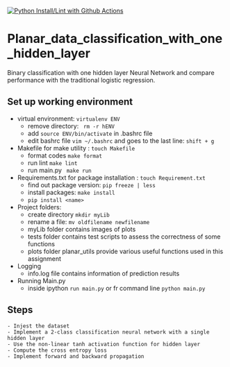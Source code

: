 [![Python Install/Lint with Github Actions](https://github.com/sktan888/Planar_data_classification_with_one_hidden_layer/actions/workflows/main.yml/badge.svg)](https://github.com/sktan888/Planar_data_classification_with_one_hidden_layer/actions/workflows/main.yml)

# Planar_data_classification_with_one_hidden_layer
Binary classification with one hidden layer Neural Network and compare performance with the traditional logistic regression.

## Set up working environment
* virtual environment: ```virtualenv ENV```
    - remove directory: ``` rm -r hENV```
    - add ```source ENV/bin/activate``` in .bashrc file
    - edit bashrc file ```vim ~/.bashrc``` and goes to the last line: ```shift + g``` 
* Makefile for make utility : ``` touch Makefile ```
    - format codes ``` make format ```
    - run lint ``` make lint ```
    - run main.py ``` make run```
* Requirements.txt for package installation : ``` touch Requirement.txt ```
    - find out package version: ```pip freeze | less```
    - install packages: ``` make install ```
    - ``` pip install <name> ```
* Project folders:
   - create directory ``` mkdir myLib ```
   - rename a file: ```mv oldfilename newfilename```
   - myLib folder contains images of plots
   - tests folder contains test scripts to assess the correctness of some functions
   - plots folder planar_utils provide various useful functions used in this assignment
* Logging
    - info.log file contains information of prediction results
* Running Main.py
  - inside ipython ```run main.py``` or fr command line ```python main.py```

## Steps
    - Injest the dataset
    - Implement a 2-class classification neural network with a single hidden layer
    - Use the non-linear tanh activation function for hidden layer
    - Compute the cross entropy loss
    - Implement forward and backward propagation

